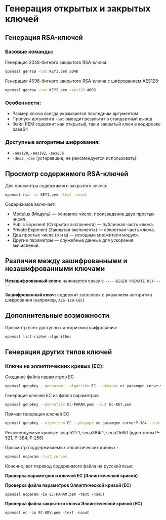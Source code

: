 # Генерация открытых и закрытых ключей

## Генерация RSA-ключей

### Базовые команды:
Генерация 2048-битного закрытого RSA-ключа:
```bash
openssl genrsa -out KEY1.pem 2048
```

Генерация 4096-битного закрытого RSA-ключа с шифрованием AES128:
```bash
openssl genrsa -out KEY2.pem -aes128 4096
```

### Особенности:
- Размер ключа всегда указывается последним аргументом
- Пропуск аргумента `-out` выводит результат в стандартный вывод
- Файл PEM содержит как открытый, так и закрытый ключ в кодировке base64

### Доступные алгоритмы шифрования:
- `-aes128`, `-aes192`, `-aes256`
- `-des3`, `-des` (устаревшие, не рекомендуется использовать)

## Просмотр содержимого RSA-ключей

Для просмотра содержимого закрытого ключа:
```bash
openssl rsa -in KEY1.pem -text -noout
```

Содержимое включает:
- Modulus (Модуль) — основное число, произведение двух простых чисел.
- Public Exponent (Открытая экспонента) — публичная часть ключа.
- Private Exponent (Закрытая экспонента) — секретная часть ключа.
- Два простых числа (p и q) — исходные множители модуля.
- Другие параметры — служебные данные для ускорения вычислений.

## Различия между зашифрованными и незашифрованными ключами

**Незашифрованный ключ:** начинается сразу с `-----BEGIN PRIVATE KEY-----`

**Зашифрованный ключ:** содержит заголовок с указанием алгоритма шифрования (например, `AES-128-CBC`)

## Дополнительные возможности

Просмотр всех доступных алгоритмов шифрования:
```bash
openssl list-cipher-algorithms
```

## Генерация других типов ключей


### Ключи на эллиптических кривых (EC):

Создание файла параметров EC
```bash
openssl genpkey --genparam --algorithm EC --pkeyopt ec_paramgen_curve:secp384r1 --out EC-PARAM.pem
```

Генерация ключей EC из файла параметров  
```bash
openssl genpkey --paramfile EC-PARAM.pem --out EC-KEY.pem
```

Прямая генерация ключей EC  
```bash
openssl genpkey --algorithm EC --pkeyopt ec_paramgen_curve:P-384 --out EC-KEY.pem
```

Рекомендуемые кривые: secp521r1, secp384r1, secp256k1 (идентичны P-521, P-384, P-256)

Просмотр поддерживаемых эллиптических кривых  :
```bash
openssl ecparam -list_curves
```

Конечно, вот перевод содержимого файла на русский язык:

**Проверка параметров и ключей EC (Эллиптической кривой)**

**Проверка файла параметров Эллиптической кривой (EC)**
```
openssl ecparam -in EC-PARAM.pem -text -noout
```

**Проверка файла закрытого ключа Эллиптической кривой (EC)**
```
openssl ec -in EC-KEY.pem -text -noout
```
